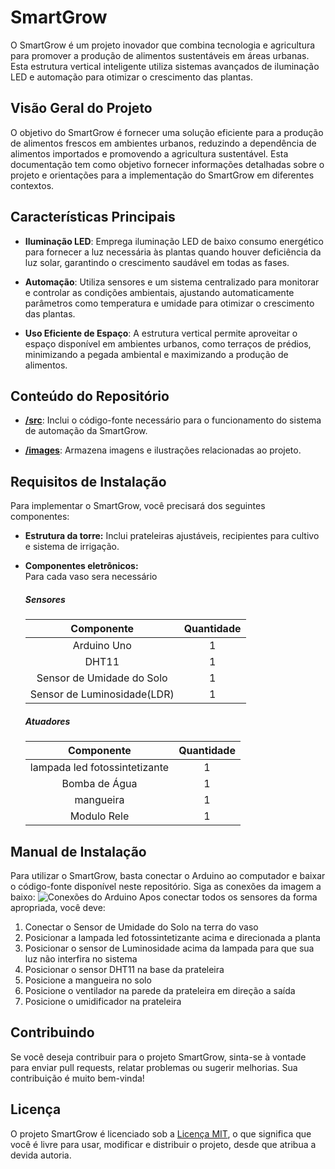 SmartGrow
===========

O SmartGrow é um projeto inovador que combina tecnologia e agricultura para promover a produção de alimentos sustentáveis em áreas urbanas. Esta estrutura vertical inteligente utiliza sistemas avançados de iluminação LED e automação para otimizar o crescimento das plantas.

Visão Geral do Projeto
----------------------

O objetivo do SmartGrow é fornecer uma solução eficiente para a produção de alimentos frescos em ambientes urbanos, reduzindo a dependência de alimentos importados e promovendo a agricultura sustentável. Esta documentação tem como objetivo fornecer informações detalhadas sobre o projeto e orientações para a implementação do SmartGrow em diferentes contextos.

Características Principais
--------------------------

* **Iluminação LED**: Emprega iluminação LED de baixo consumo energético para fornecer a luz necessária às plantas quando houver deficiência da luz solar, garantindo o crescimento saudável em todas as fases.

* **Automação**: Utiliza sensores e um sistema centralizado para monitorar e controlar as condições ambientais, ajustando automaticamente parâmetros como temperatura e umidade para otimizar o crescimento das plantas.
  
* **Uso Eficiente de Espaço**: A estrutura vertical permite aproveitar o espaço disponível em ambientes urbanos, como terraços de prédios, minimizando a pegada ambiental e maximizando a produção de alimentos.

Conteúdo do Repositório
-----------------------

* **[/src](./src)**: Inclui o código-fonte necessário para o funcionamento do sistema de automação da SmartGrow.
  
* **[/images](./images)**: Armazena imagens e ilustrações relacionadas ao projeto.

Requisitos de Instalação
------------------------

Para implementar o SmartGrow, você precisará dos seguintes componentes:

* **Estrutura da torre:** Inclui prateleiras ajustáveis, recipientes para cultivo e sistema de irrigação.  
* **Componentes eletrônicos:**  
Para cada vaso sera necessário

    ##### Sensores
    |Componente|Quantidade|
    |:-----------:|:-----------:|
    Arduino Uno|1
    DHT11|1
    Sensor de Umidade do Solo|1
    Sensor de Luminosidade(LDR)|1

    ##### Atuadores
    |Componente|Quantidade|
    |:-----------:|:-----------:|
    lampada led fotossintetizante|1
    Bomba de Água|1
    mangueira|1
    Modulo Rele|1

Manual de Instalação
--------------------

Para utilizar o SmartGrow, basta conectar o Arduino ao computador e baixar o código-fonte disponível neste repositório.
Siga as conexões da imagem a baixo:
![Conexões do Arduino](images/arduino_connections.png)
Apos conectar todos os sensores da forma apropriada, você deve:

1. Conectar o Sensor de Umidade do Solo na terra do vaso
2. Posicionar a lampada led fotossintetizante acima e direcionada a planta
3. Posicionar o sensor de Luminosidade acima da lampada para que sua luz não interfira no sistema
4. Posicionar o sensor DHT11 na base da prateleira
5. Posicione a mangueira no solo
6. Posicione o ventilador na parede da prateleira em direção a saída
7. Posicione o umidificador na prateleira

Contribuindo
------------

Se você deseja contribuir para o projeto SmartGrow, sinta-se à vontade para enviar pull requests, relatar problemas ou sugerir melhorias. Sua contribuição é muito bem-vinda!

Licença
-------

O projeto SmartGrow é licenciado sob a [Licença MIT](LICENSE), o que significa que você é livre para usar, modificar e distribuir o projeto, desde que atribua a devida autoria.

